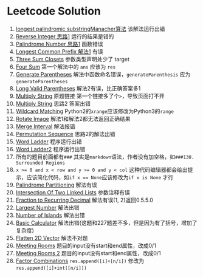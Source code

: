 # Leetcode Solution

1. [longest palindromic substringManacher算法](https://github.com/apachecn/awesome-leetcode/blob/master/docs/Leetcode_Solutions/005._longest_palindromic_substring.md) 该解法运行出错
2. [Reverse Integer 思路1](https://github.com/apachecn/awesome-leetcode/blob/master/docs/Leetcode_Solutions/Python/007._Reverse_Integer.md) 运行的结果是错的
3. [Palindrome Number 思路1](https://github.com/apachecn/awesome-leetcode/blob/master/docs/Leetcode_Solutions/Python/009._Palindrome_Number.md) 函数错误
4. [Longest Common Prefix 解法1](https://github.com/apachecn/awesome-algorithm/blob/master/docs/Leetcode_Solutions/Python/014._longest_common_prefix.md) 有误
5. [Three Sum Closets](https://github.com/apachecn/awesome-algorithm/blob/master/docs/Leetcode_Solutions/Python/016._3sum_closest.md) 参数类型声明处少了 target
6. [Four Sum](https://github.com/apachecn/awesome-algorithm/blob/master/docs/Leetcode_Solutions/Python/018._4sum.md) 第一个解法中的 `ans` 应该为 `res`
7. [Generate Parentheses](https://github.com/apachecn/awesome-algorithm/blob/master/docs/Leetcode_Solutions/Python/022._generate_parentheses.md) 解法中函数命名错误，`generateParenthesis` 应为 `generateParentheses`
8. [Long Valid Parentheses](https://github.com/apachecn/awesome-algorithm/blob/master/docs/Leetcode_Solutions/Python/032._longest_valid_parentheses.md) 解法2有误，比正确答案多1
9. [Multiply String](https://github.com/apachecn/awesome-algorithm/blob/master/docs/Leetcode_Solutions/Python/043._multiply_strings.md) 原题链接 第一个链接多了个`>`，导致页面打不开
10. [Multiply String](https://github.com/apachecn/awesome-algorithm/blob/master/docs/Leetcode_Solutions/Python/043._multiply_strings.md) 思路2 答案出错
11. [Wildcard Matching](https://github.com/apachecn/awesome-algorithm/blob/master/docs/Leetcode_Solutions/Python/044._wildcard_matching.md) Python2的`xrange`应该修改为Python3的`range`
12. [Rotate Image](https://github.com/apachecn/awesome-algorithm/blob/master/docs/Leetcode_Solutions/Python/048._rotate_image.md) 解法1和解法2都无法返回正确结果
13. [Merge Interval](https://github.com/apachecn/awesome-algorithm/blob/master/docs/Leetcode_Solutions/Python/056._Merge_Intervals.md) 解法报错
14. [Permutation Sequence](https://github.com/apachecn/awesome-algorithm/blob/master/docs/Leetcode_Solutions/Python/060._permutation_sequence.md) 思路2的解法出错
15. [Word Ladder](https://github.com/apachecn/awesome-algorithm/blob/master/docs/Leetcode_Solutions/Python/126.%20Word%20Ladder%20II.md) 程序运行出错
16. [Word Ladder2](https://github.com/apachecn/awesome-algorithm/blob/master/docs/Leetcode_Solutions/Python/127._word_ladder.md) 程序运行出错
17. 所有的题目前面都有`###` 其实是`markdown`语法，作者没有加空格，如`###130. Surrounded Regions`
18. `x >= 0 and x < row and y >= 0 and y < col` 这种代码编辑器都会给出提示，应该简化代码，如`if x == None`应该修改为`if x is None` 才行
19. [Palindrome Partitioning](https://github.com/apachecn/awesome-algorithm/blob/master/docs/Leetcode_Solutions/Python/131._palindrome_partitioning.md) 解法有误
20. [Intersection Of Two Linked Lists](https://github.com/apachecn/awesome-algorithm/blob/master/docs/Leetcode_Solutions/Python/160._intersection_of_two_linked_lists.md) 参数注释有误
21. [Fraction to Recurring Decimal](https://github.com/apachecn/awesome-algorithm/blob/master/docs/Leetcode_Solutions/Python/166._Fraction_to_Recurring_Decimal.md) 解法有误(1, 2)返回0.5.5.0
22. [Largest Number](https://github.com/apachecn/awesome-algorithm/blob/master/docs/Leetcode_Solutions/Python/179._Largest_Number.md) 解法出错
23. [Number of Islands](https://github.com/apachecn/awesome-algorithm/blob/master/docs/Leetcode_Solutions/Python/200._number_of_islands.md) 解法出错
24. [Basic Calculator](https://github.com/apachecn/awesome-algorithm/blob/master/docs/Leetcode_Solutions/Python/224.%20Basic%20Calculator%20.md) 解法出错(这题和227题差不多，但是因为有了括号，增加了复杂度)
25. [Flatten 2D Vector](https://github.com/apachecn/awesome-algorithm/blob/master/docs/Leetcode_Solutions/Python/251._Flatten_2D_Vector.md) 解法不对题
26. [Meeting Rooms](https://github.com/apachecn/awesome-algorithm/blob/master/docs/Leetcode_Solutions/Python/252._Meeting_Rooms.md) 题目的input没有start和end属性，改成0/1
27. [Meeting Rooms 2](https://github.com/apachecn/awesome-algorithm/blob/master/docs/Leetcode_Solutions/Python/253._Meeting_Rooms_II.md) 题目的input没有start和end属性，改成0/1
28. [Factor Combinations](https://github.com/apachecn/awesome-algorithm/blob/master/docs/Leetcode_Solutions/Python/254._Factor_Combinations.md) `res.append([i]+[n/i])` 修改为`res.append([i]+int([n/i]))`